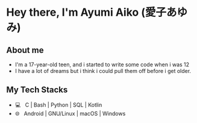# Hey there, I'm Ayumi Aiko (愛子あゆみ)

## About me

- I'm a 17-year-old teen, and i started to write some code when i was 12
- I have a lot of dreams but i think i could pull them off before i get older.

## My Tech Stacks

- 💻 &nbsp; C | Bash | Python | SQL | Kotlin
- 🌐 &nbsp; Android | GNU/Linux | macOS | Windows